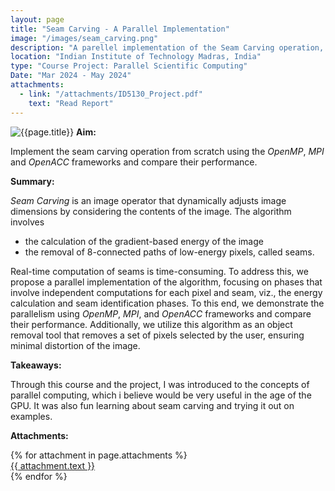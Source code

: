 ```yaml
---
layout: page
title: "Seam Carving - A Parallel Implementation"
image: "/images/seam_carving.png"
description: "A parellel implementation of the Seam Carving operation, on OpenMP, MPI and OpenACC frameworks."
location: "Indian Institute of Technology Madras, India"
type: "Course Project: Parallel Scientific Computing"
Date: "Mar 2024 - May 2024"
attachments:
  - link: "/attachments/ID5130_Project.pdf"
    text: "Read Report"
---
```

![{{page.title}}]({{page.image}})
**Aim:** 

Implement the seam carving operation from scratch using the *OpenMP*, *MPI* and *OpenACC* frameworks and compare their performance.

**Summary:**

*Seam Carving* is an image operator that dynamically adjusts image dimensions by considering the contents of the image. The algorithm involves 
- the calculation of the gradient-based energy of the image 
- the removal of 8-connected paths of low-energy pixels, called seams.

Real-time computation of seams is time-consuming. To address this, we propose a parallel implementation of the algorithm, focusing on phases that involve independent computations for each pixel and seam, viz., the energy calculation and seam identification phases. To this end, we demonstrate the parallelism using *OpenMP*, *MPI*, and *OpenACC* frameworks and compare their performance. Additionally, we utilize this algorithm as an object removal tool that removes a set of pixels selected by the user, ensuring minimal distortion of the image.

**Takeaways:**

Through this course and the project, I was introduced to the concepts of parallel computing, which i believe would be very useful in the age of the GPU. It was also fun learning about seam carving and trying it out on examples.

**Attachments:**

<script src="https://cdnjs.cloudflare.com/ajax/libs/pdf.js/2.16.105/pdf.min.js"></script>

<div class="pdf-thumbnail-container">
  {% for attachment in page.attachments %}
    <div class="pdf-thumbnail-wrapper">
      <canvas class="pdf-thumbnail" data-url="{{ attachment.link }}"></canvas>
      <a href="{{ attachment.link }}" target="_blank">{{ attachment.text }}</a>
    </div>
  {% endfor %}
</div>

<script>
  document.addEventListener("DOMContentLoaded", function () {
    document.querySelectorAll(".pdf-thumbnail").forEach((canvas) => {
      const url = canvas.getAttribute("data-url");

      pdfjsLib.getDocument(url).promise.then(pdf => {
        return pdf.getPage(1);
      }).then(page => {
        const desiredWidth = 200; // Adjust this to control thumbnail width
        const viewport = page.getViewport({ scale: 1 }); // Default scale (1) to get original width

        const scale = desiredWidth / viewport.width; // Calculate scale based on desired width
        const scaledViewport = page.getViewport({ scale });

        const context = canvas.getContext("2d");

        // Set canvas size to match the scaled page
        canvas.width = scaledViewport.width;
        canvas.height = scaledViewport.height;

        const renderContext = {
          canvasContext: context,
          viewport: scaledViewport
        };

        return page.render(renderContext).promise;
      });

      canvas.addEventListener("click", () => {
        window.open(url, "_blank");
      });
    });
  });
</script>
